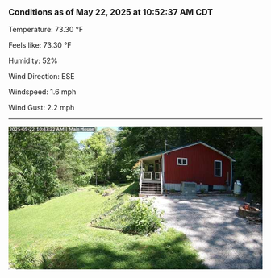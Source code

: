 ### Conditions as of May 22, 2025 at 10:52:37 AM CDT 

Temperature: 73.30 &deg;F

Feels like: 73.30 &deg;F

Humidity: 52%

Wind Direction: ESE

Windspeed: 1.6 mph

Wind Gust: 2.2 mph

---

<img src="./images/latest.jpeg"/>


